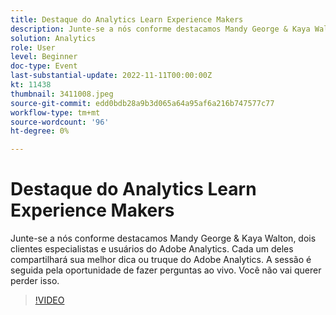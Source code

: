 ```yaml
---
title: Destaque do Analytics Learn Experience Makers
description: Junte-se a nós conforme destacamos Mandy George & Kaya Walton, dois clientes especialistas e usuários do Adobe Analytics. Cada um deles compartilhará sua melhor dica ou truque do Adobe Analytics. A sessão é seguida pela oportunidade de fazer perguntas ao vivo. Você não vai querer perder isso.
solution: Analytics
role: User
level: Beginner
doc-type: Event
last-substantial-update: 2022-11-11T00:00:00Z
kt: 11438
thumbnail: 3411008.jpeg
source-git-commit: edd0bdb28a9b3d065a64a95af6a216b747577c77
workflow-type: tm+mt
source-wordcount: '96'
ht-degree: 0%

---
```


# Destaque do Analytics Learn Experience Makers

Junte-se a nós conforme destacamos Mandy George &amp; Kaya Walton, dois clientes especialistas e usuários do Adobe Analytics. Cada um deles compartilhará sua melhor dica ou truque do Adobe Analytics. A sessão é seguida pela oportunidade de fazer perguntas ao vivo. Você não vai querer perder isso.

>[!VIDEO](https://video.tv.adobe.com/v/3411008/?quality=12&learn=on)
